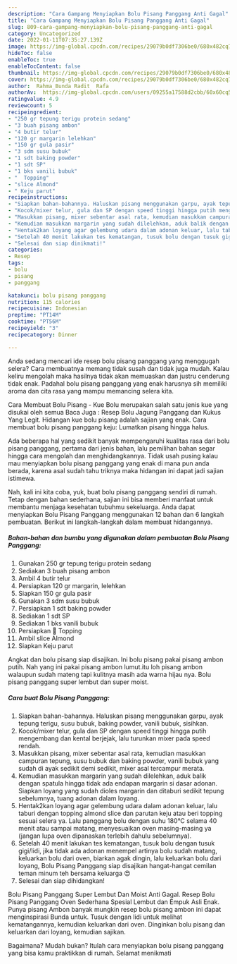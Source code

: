 ```yaml
---
description: "Cara Gampang Menyiapkan Bolu Pisang Panggang Anti Gagal"
title: "Cara Gampang Menyiapkan Bolu Pisang Panggang Anti Gagal"
slug: 809-cara-gampang-menyiapkan-bolu-pisang-panggang-anti-gagal
category: Uncategorized
date: 2022-01-11T07:35:27.139Z
image: https://img-global.cpcdn.com/recipes/29079b0df7306be0/680x482cq70/bolu-pisang-panggang-foto-resep-utama.jpg
hideToc: false
enableToc: true
enableTocContent: false
thumbnail: https://img-global.cpcdn.com/recipes/29079b0df7306be0/680x482cq70/bolu-pisang-panggang-foto-resep-utama.jpg
cover: https://img-global.cpcdn.com/recipes/29079b0df7306be0/680x482cq70/bolu-pisang-panggang-foto-resep-utama.jpg
author:  Rahma_Bunda Radit  Rafa
authorAv:  https://img-global.cpcdn.com/users/09255a17588d2cbb/60x60cq50/avatar.jpg
ratingvalue: 4.9
reviewcount: 5
recipeingredient:
- "250 gr tepung terigu protein sedang"
- "3 buah pisang ambon"
- "4 butir telur"
- "120 gr margarin lelehkan"
- "150 gr gula pasir"
- "3 sdm susu bubuk"
- "1 sdt baking powder"
- "1 sdt SP"
- "1 bks vanili bubuk"
- "  Topping"
- "slice Almond"
- " Keju parut"
recipeinstructions:
- "Siapkan bahan-bahannya. Haluskan pisang menggunakan garpu, ayak tepung terigu, susu bubuk, baking powder, vanili bubuk, sisihkan."
- "Kocok/mixer telur, gula dan SP dengan speed tinggi hingga putih mengembang dan kental berjejak, lalu turunkan mixer pada speed rendah."
- "Masukkan pisang, mixer sebentar asal rata, kemudian masukkan campuran tepung, susu bubuk dan baking powder, vanili bubuk yang sudah di ayak sedikit demi sedikit, mixer asal tercampur merata."
- "Kemudian masukkan margarin yang sudah dilelehkan, aduk balik dengan spatula hingga tidak ada endapan margarin si dasar adonan. Siapkan loyang yang sudah dioles margarin dan ditaburi sedikit tepung sebelumnya, tuang adonan dalam loyang."
- "Hentak2kan loyang agar gelembung udara dalam adonan keluar, lalu taburi dengan topping almond slice dan parutan keju atau beri topping sesuai selera ya. Lalu panggang bolu dengan suhu 180°C selama 40 menit atau sampai matang, menyesuaikan oven masing-masing ya (jangan lupa oven dipanaskan terlebih dahulu sebelumnya)."
- "Setelah 40 menit lakukan tes kematangan, tusuk bolu dengan tusuk gigi/lidi, jika tidak ada adonan menempel artinya bolu sudah matang, keluarkan bolu dari oven, biarkan agak dingin, lalu keluarkan bolu dari loyang, Bolu Pisang Panggang siap disajikan hangat-hangat cemilan teman minum teh bersama keluarga 😍"
- "Selesai dan siap dinikmati!"
categories:
- Resep
tags:
- bolu
- pisang
- panggang

katakunci: bolu pisang panggang 
nutrition: 115 calories
recipecuisine: Indonesian
preptime: "PT14M"
cooktime: "PT56M"
recipeyield: "3"
recipecategory: Dinner

---
```



Anda sedang mencari ide resep bolu pisang panggang yang menggugah selera? Cara membuatnya memang tidak susah dan tidak juga mudah. Kalau keliru mengolah maka hasilnya tidak akan memuaskan dan justru cenderung tidak enak. Padahal bolu pisang panggang yang enak harusnya sih memiliki aroma dan cita rasa yang mampu memancing selera kita.


Cara Membuat Bolu Pisang - Kue Bolu merupakan salah satu jenis kue yang disukai oleh semua Baca Juga : Resep Bolu Jagung Panggang dan Kukus Yang Legit. Hidangan kue bolu pisang adalah sajian yang enak. Cara membuat bolu pisang panggang keju: Lumatkan pisang hingga halus.

Ada beberapa hal yang sedikit banyak mempengaruhi kualitas rasa dari bolu pisang panggang, pertama dari jenis bahan, lalu pemilihan bahan segar hingga cara mengolah dan menghidangkannya. Tidak usah pusing kalau mau menyiapkan bolu pisang panggang yang enak di mana pun anda berada, karena asal sudah tahu triknya maka hidangan ini dapat jadi sajian istimewa.


Nah, kali ini kita coba, yuk, buat bolu pisang panggang sendiri di rumah. Tetap dengan bahan sederhana, sajian ini bisa memberi manfaat untuk membantu menjaga kesehatan tubuhmu sekeluarga. Anda dapat menyiapkan Bolu Pisang Panggang menggunakan 12 bahan dan 6 langkah pembuatan. Berikut ini langkah-langkah dalam membuat hidangannya.

<!--inarticleads1-->

##### Bahan-bahan dan bumbu yang digunakan dalam pembuatan Bolu Pisang Panggang:

1. Gunakan 250 gr tepung terigu protein sedang
1. Sediakan 3 buah pisang ambon
1. Ambil 4 butir telur
1. Persiapkan 120 gr margarin, lelehkan
1. Siapkan 150 gr gula pasir
1. Gunakan 3 sdm susu bubuk
1. Persiapkan 1 sdt baking powder
1. Sediakan 1 sdt SP
1. Sediakan 1 bks vanili bubuk
1. Persiapkan  🍄 Topping
1. Ambil slice Almond
1. Siapkan  Keju parut


Angkat dan bolu pisang siap disajikan. Ini bolu pisang pakai pisang ambon putih. Nah yang ini pakai pisang ambon lumut.itu loh pisang ambon walaupun sudah mateng tapi kulitnya masih ada warna hijau nya. Bolu pisang panggang super lembut dan super moist. 

<!--inarticleads2-->

##### Cara buat Bolu Pisang Panggang:

1. Siapkan bahan-bahannya. Haluskan pisang menggunakan garpu, ayak tepung terigu, susu bubuk, baking powder, vanili bubuk, sisihkan.
1. Kocok/mixer telur, gula dan SP dengan speed tinggi hingga putih mengembang dan kental berjejak, lalu turunkan mixer pada speed rendah.
1. Masukkan pisang, mixer sebentar asal rata, kemudian masukkan campuran tepung, susu bubuk dan baking powder, vanili bubuk yang sudah di ayak sedikit demi sedikit, mixer asal tercampur merata.
1. Kemudian masukkan margarin yang sudah dilelehkan, aduk balik dengan spatula hingga tidak ada endapan margarin si dasar adonan. Siapkan loyang yang sudah dioles margarin dan ditaburi sedikit tepung sebelumnya, tuang adonan dalam loyang.
1. Hentak2kan loyang agar gelembung udara dalam adonan keluar, lalu taburi dengan topping almond slice dan parutan keju atau beri topping sesuai selera ya. Lalu panggang bolu dengan suhu 180°C selama 40 menit atau sampai matang, menyesuaikan oven masing-masing ya (jangan lupa oven dipanaskan terlebih dahulu sebelumnya).
1. Setelah 40 menit lakukan tes kematangan, tusuk bolu dengan tusuk gigi/lidi, jika tidak ada adonan menempel artinya bolu sudah matang, keluarkan bolu dari oven, biarkan agak dingin, lalu keluarkan bolu dari loyang, Bolu Pisang Panggang siap disajikan hangat-hangat cemilan teman minum teh bersama keluarga 😍
1. Selesai dan siap dihidangkan!

Bolu Pisang Panggang Super Lembut Dan Moist Anti Gagal. Resep Bolu Pisang Panggang Oven Sederhana Spesial Lembut dan Empuk Asli Enak. Punya pisang Ambon banyak mungkin resep bolu pisang ambon ini dapat menginspirasi Bunda untuk. Tusuk dengan lidi untuk melihat kematangannya, kemudian keluarkan dari oven. Dinginkan bolu pisang dan keluarkan dari loyang, kemudian sajikan. 

Bagaimana? Mudah bukan? Itulah cara menyiapkan bolu pisang panggang yang bisa kamu praktikkan di rumah. Selamat menikmati
